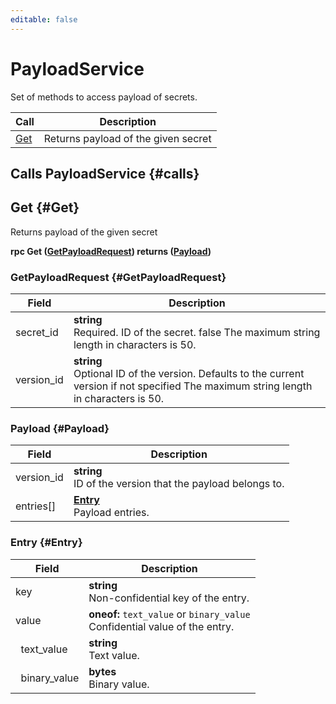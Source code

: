 ```yaml
---
editable: false
---
```


# PayloadService

Set of methods to access payload of secrets.

| Call | Description |
| --- | --- |
| [Get](#Get) | Returns payload of the given secret |

## Calls PayloadService {#calls}

## Get {#Get}

Returns payload of the given secret

**rpc Get ([GetPayloadRequest](#GetPayloadRequest)) returns ([Payload](../payload.proto#Payload))**

### GetPayloadRequest {#GetPayloadRequest}

Field | Description
--- | ---
secret_id | **string**<br>Required. ID of the secret. false The maximum string length in characters is 50.
version_id | **string**<br>Optional ID of the version. Defaults to the current version if not specified The maximum string length in characters is 50.


### Payload {#Payload}

Field | Description
--- | ---
version_id | **string**<br>ID of the version that the payload belongs to. 
entries[] | **[Entry](../payload.proto#Entry)**<br>Payload entries. 


### Entry {#Entry}

Field | Description
--- | ---
key | **string**<br>Non-confidential key of the entry. 
value | **oneof:** `text_value` or `binary_value`<br>Confidential value of the entry.
&nbsp;&nbsp;text_value | **string**<br>Text value. 
&nbsp;&nbsp;binary_value | **bytes**<br>Binary value. 


